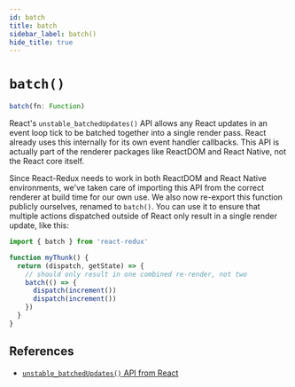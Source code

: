```yaml
---
id: batch
title: batch
sidebar_label: batch()
hide_title: true
---
```


# `batch()`

```js
batch(fn: Function)
```

React's `unstable_batchedUpdates()` API allows any React updates in an event loop tick to be batched together into a single render pass. React already uses this internally for its own event handler callbacks. This API is actually part of the renderer packages like ReactDOM and React Native, not the React core itself.

Since React-Redux needs to work in both ReactDOM and React Native environments, we've taken care of importing this API from the correct renderer at build time for our own use. We also now re-export this function publicly ourselves, renamed to `batch()`. You can use it to ensure that multiple actions dispatched outside of React only result in a single render update, like this:

```js
import { batch } from 'react-redux'

function myThunk() {
  return (dispatch, getState) => {
    // should only result in one combined re-render, not two
    batch(() => {
      dispatch(increment())
      dispatch(increment())
    })
  }
}
```

## References

- [`unstable_batchedUpdates()` API from React](https://github.com/facebook/react/commit/b41883fc708cd24d77dcaa767cde814b50b457fe)
